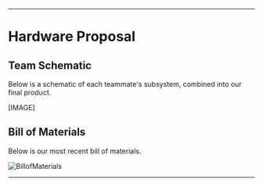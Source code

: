 _ _ _
# Hardware Proposal

## Team Schematic
Below is a schematic of each teammate's subsystem, combined into our final product.

[IMAGE]

## Bill of Materials
Below is our most recent bill of materials.

![BillofMaterials](https://user-images.githubusercontent.com/102606124/221490742-905b1721-8120-4834-99f0-3e1cf9a256d8.png)

_ _ _
